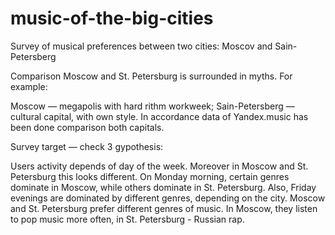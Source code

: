 # music-of-the-big-cities
Survey of musical preferences between two cities: Moscov and Sain-Petersberg

Comparison Moscow and St. Petersburg is surrounded in myths. For example:

Moscow — megapolis with hard rithm workweek;
Sain-Petersberg — cultural capital, with own style.
In accordance data of Yandex.music has been done comparison both capitals.

Survey target — check 3 gypothesis:

Users activity depends of day of the week. Moreover in Moscow and St. Petersburg this looks different.
On Monday morning, certain genres dominate in Moscow, while others dominate in St. Petersburg. Also, Friday evenings are dominated by different genres, depending on the city.
Moscow and St. Petersburg prefer different genres of music. In Moscow, they listen to pop music more often, in St. Petersburg - Russian rap.

